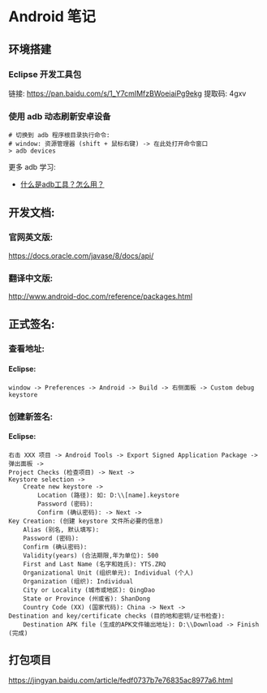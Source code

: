 # Android 笔记

## 环境搭建
### Eclipse 开发工具包
链接: https://pan.baidu.com/s/1_Y7cmIMfzBWoeiaiPg9ekg 提取码: 4gxv


### 使用 adb 动态刷新安卓设备
```shell
# 切换到 adb 程序根目录执行命令:
# window: 资源管理器 (shift + 鼠标右键) -> 在此处打开命令窗口
> adb devices
```
更多 adb 学习:
* [什么是adb工具？怎么用？](https://jingyan.baidu.com/article/ce4366494962083773afd3d0.html)


## 开发文档:
### 官网英文版:
https://docs.oracle.com/javase/8/docs/api/

### 翻译中文版:
http://www.android-doc.com/reference/packages.html

## 正式签名:
### 查看地址:
#### Eclipse:
```shell
window -> Preferences -> Android -> Build -> 右侧面板 -> Custom debug keystore
```

### 创建新签名:
#### Eclipse:
```shell
右击 XXX 项目 -> Android Tools -> Export Signed Application Package -> 弹出面板 ->
Project Checks (检查项目) -> Next ->
Keystore selection ->
    Create new keystore ->
        Location (路径): 如: D:\\[name].keystore
        Password (密码):
        Confirm (确认密码): -> Next ->
Key Creation: (创建 keystore 文件所必要的信息)
    Alias (别名, 默认填写):
    Password (密码):
    Confirm (确认密码):
    Validity(years) (合法期限,年为单位): 500
    First and Last Name (名字和姓氏): YTS.ZRQ
    Organizational Unit (组织单元): Individual (个人)
    Organization (组织): Individual
    City or Locality (城市或地区): QingDao
    State or Province (州或省): ShanDong
    Country Code (XX) (国家代码): China -> Next ->
Destination and key/certificate checks (目的地和密钥/证书检查):
    Destination APK file (生成的APK文件输出地址): D:\\Download -> Finish (完成)
```

## 打包项目
https://jingyan.baidu.com/article/fedf0737b7e76835ac8977a6.html
